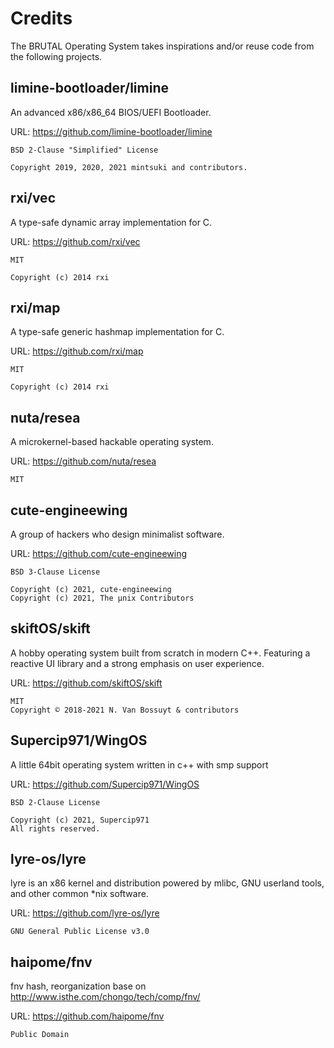 # Credits

The BRUTAL Operating System takes inspirations and/or reuse code from the following projects.

## **limine-bootloader/limine**

An advanced x86/x86_64 BIOS/UEFI Bootloader.

URL: <https://github.com/limine-bootloader/limine>

```
BSD 2-Clause "Simplified" License

Copyright 2019, 2020, 2021 mintsuki and contributors.
```

## **rxi/vec**

A type-safe dynamic array implementation for C.

URL: <https://github.com/rxi/vec>

```
MIT

Copyright (c) 2014 rxi
```

## **rxi/map**

A type-safe generic hashmap implementation for C.

URL: <https://github.com/rxi/map>

```
MIT

Copyright (c) 2014 rxi
```

## **nuta/resea**

A microkernel-based hackable operating system.

URL: <https://github.com/nuta/resea>

```
MIT
```

## **cute-engineewing**

A group of hackers who design minimalist software.

URL: <https://github.com/cute-engineewing>

```
BSD 3-Clause License

Copyright (c) 2021, cute-engineewing
Copyright (c) 2021, The µnix Contributors
```

## **skiftOS/skift**

A hobby operating system built from scratch in modern C++. Featuring a reactive UI library and a strong emphasis on user experience.

URL: <https://github.com/skiftOS/skift>

```
MIT
Copyright © 2018-2021 N. Van Bossuyt & contributors
```

## **Supercip971/WingOS**

A little 64bit operating system written in c++ with smp support 

URL: <https://github.com/Supercip971/WingOS>

```
BSD 2-Clause License

Copyright (c) 2021, Supercip971
All rights reserved.
```

## **lyre-os/lyre**

lyre is an x86 kernel and distribution powered by mlibc, GNU userland tools, and other common *nix software.

URL: <https://github.com/lyre-os/lyre>

```
GNU General Public License v3.0
```

## **haipome/fnv**

fnv hash, reorganization base on http://www.isthe.com/chongo/tech/comp/fnv/

URL: <https://github.com/haipome/fnv>

```
Public Domain
```
